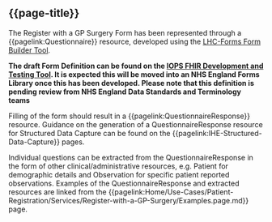 ## {{page-title}}

The Register with a GP Surgery Form has been represented through a {{pagelink:Questionnaire}} resource, developed using the [LHC-Forms Form Builder Tool](https://lhncbc.nlm.nih.gov/LHC-research/LHC-projects/health-information/lhc-forms.html). 

**The draft Form Definition can be found on the [IOPS FHIR Development and Testing Tool](https://nhsdigital.github.io/interoperability-standards-tools-skunkworks/questionnaire?url=https:%2F%2Ffhir.nhs.uk%2FEngland%2FStructureDefinition%2FEngland-Questionnaire-RegisterGPSurgeryv2). It is expected this will be moved into an NHS England Forms Library once this has been developed. Please note that this definition is pending review from NHS England Data Standards and Terminology teams**

Filling of the form should result in a {{pagelink:QuestionnaireResponse}} resource. Guidance on the generation of a QuestionnaireResponse resource for Structured Data Capture can be found on the {{pagelink:IHE-Structured-Data-Capture}} pages.

Individual questions can be extracted from the QuestionnaireResponse in the form of other clinical/administrative resources, e.g. Patient for demographic details and Observation for specific patient reported observations. Examples of the QuestionnaireResponse and extracted resources are linked from the {{pagelink:Home/Use-Cases/Patient-Registration/Services/Register-with-a-GP-Surgery/Examples.page.md}} page.
